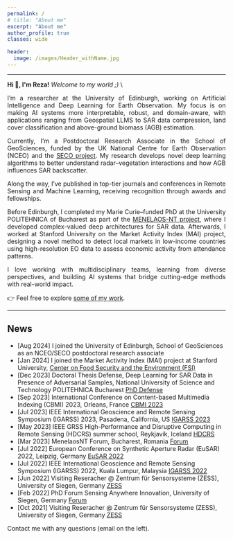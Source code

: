 ```yaml
---
permalink: /
# title: "About me"
excerpt: "About me"
author_profile: true
classes: wide

header:
  image: /images/Header_withName.jpg
---
```



---

<style>
p {
  text-align: justify;
}
</style>

**Hi 👋, I'm Reza!** *Welcome to my world ;)* <span class="pull-right"> </span>\

I’m a researcher at the University of Edinburgh, working on Artificial Intelligence and Deep Learning for Earth Observation. My focus is on making AI systems more interpretable, robust, and domain-aware, with applications ranging from Geospatial LLMS to SAR data compression, land cover classification and above-ground biomass (AGB) estimation.

Currently, I’m a Postdoctoral Research Associate in the School of GeoSciences, funded by the UK National Centre for Earth Observation (NCEO) and the [SECO project](https://blogs.ed.ac.uk/seco-project/). My research develops novel deep learning algorithms to better understand radar–vegetation interactions and how AGB influences SAR backscatter.

Along the way, I’ve published in top-tier journals and conferences in Remote Sensing and Machine Learning, receiving recognition through awards and fellowships.

Before Edinburgh, I completed my Marie Curie–funded PhD at the University POLITEHNICA of Bucharest as part of the [MENELAOS-NT project](https://www.menelaos-nt.eu/), where I developed complex-valued deep architectures for SAR data. Afterwards, I worked at Stanford University on the Market Activity Index (MAI) project, designing a novel method to detect local markets in low-income countries using high-resolution EO data to assess economic activity from attendance patterns.

I love working with multidisciplinary teams, learning from diverse perspectives, and building AI systems that bridge cutting-edge methods with real-world impact.

👉 Feel free to explore [some of my work](/work).

---

## News
- [Aug 2024] I joined the University of Edinburgh, School of GeoSciences as an NCEO/SECO postdoctoral research associate
- [Jan 2024] I joined the Market Activity Index (MAI) project at Stanford University, [Center on Food Security and the Environment (FSI)](https://fse.fsi.stanford.edu/)
- [Dec 2023] Doctoral Thesis Defense, Deep Learning for SAR Data in Presence of Adversarial Samples, National University of Science and Technology POLITEHNICA Bucharest [PhD Defense](https://upb.ro/doctorat/teze-de-doctorat/)
- [Sep 2023] International Conference on Content-based Multimedia Indexing (CBMI) 2023, Orleans, France [CBMI 2023](https://cbmi2023.org/)
- [Jul 2023] IEEE International Geoscience and Remote Sensing Symposium (IGARSS) 2023, Pasadena, California, US [IGARSS 2023](https://2023.ieeeigarss.org/)
- [May 2023] IEEE GRSS High-Performance and Disruptive Computing in Remote Sensing (HDCRS) summer school, Reykjavík, Iceland [HDCRS](https://www.hdc-rs.com/)
- [Mar 2023] MenelaosNT Forum, Bucharest, Romania [Forum](https://andrei2407.github.io/menelaos_nt_forum_bucharest/)
- [Jul 2022] European Conference on Synthetic Aperture Radar (EuSAR) 2022, Leipzig, Germany [EuSAR 2022](https://www.eusar.de/en)
- [Jul 2022] IEEE International Geoscience and Remote Sensing Symposium (IGARSS) 2022, Kuala Lumpur, Malaysia [IGARSS 2022](https://www.igarss2022.org/)
- [Jun 2022] Visiting Reseracher @ Zentrum für Sensorsysteme (ZESS), University of Siegen, Germany [ZESS](https://www.uni-siegen.de/zess/)
- [Feb 2022] PhD Forum Sensing Anywhere Innovation, University of Siegen, Germany [Forum](http://phdforum.zess.uni-siegen.de/)
- [Oct 2021] Visiting Reseracher @ Zentrum für Sensorsysteme (ZESS), University of Siegen, Germany [ZESS](https://www.uni-siegen.de/zess/)


Contact me with any questions (email on the left).
